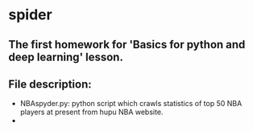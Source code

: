# spider
The first homework for 'Basics for python and deep learning' lesson.
-----
## File description:
* NBAspyder.py: python script which crawls statistics of top 50 NBA players at present from hupu NBA website.
* 
